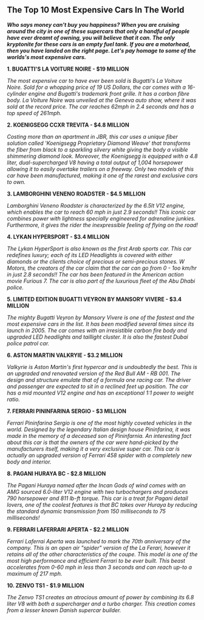 ## The Top 10 Most Expensive Cars In The World

___Who says money can't buy you happiness? When you are cruising around the city in one of these supercars that only a handful of people have ever dreamt of owning, you will believe that it can. The only kryptonite for these cars is an empty fuel tank. If you are a motorhead, then you have landed on the right page. Let's pay homage to some of the worlds's most expensive cars.___

**1. BUGATTI'S LA VOITURE NOIRE - $19 MILLION**

_The most expensive car to have ever been sold is Bugatti's La Voiture Noire. Sold for a whopping price of 19 US Dollars, the car comes with a 16-cylinder engine and Bugatti's trademark front grille. It has a carbon fibre body. La Voiture Noire was unveiled at the Geneva auto show, where it was sold at the record price. The car reaches 62mph in 2.4 seconds and has a top speed of 261mph._

**2. KOENIGSEGG CCXR TREVITA - $4.8 MILLION**

_Costing more than an apartment in JBR, this car uses a unique fiber solution called 'Koenigsegg Proprietary Diamond Weave' that transforms the fiber from black to a sparkling silvery white giving the body a visible shimmering diamond look. Moreover, the Koenigsegg is equipped with a 4.8 liter, dual-supercharged V8 having a total output of 1,004 horsepower allowing it to easily overtake trailers on a freeway. Only two models of this car have been manufactured, making it one of the rarest and exclusive cars to own._

**3. LAMBORGHINI VENENO ROADSTER - $4.5 MILLION**

_Lamborghini Veneno Roadster is characterized by the 6.5lt  V12 engine, which enables the car to reach 60 mph in just 2.9 seconds!! This iconic car combines power with lightness specially engineered for adrenaline junkies. Furthermore, it gives the rider the  inexpressible feeling of flying on the road!_

**4. LYKAN HYPERSPORT - $3.4 MILLION**

_The Lykan HyperSport is also known as the first Arab sports car. This car redefines luxury; each of its LED Headlights is covered with either diamonds or the clients choice of precious or semi-precious stones. W Motors, the creators of the car claim that the car can go from  0 - 1oo km/hr in just 2.8 seconds!! The car has been featured in the American action movie Furious 7. The car is also part of the luxurious fleet of the Abu Dhabi police._

**5. LIMITED EDITION BUGATTI VEYRON BY MANSORY VIVERE - $3.4 MILLION**

_The mighty Bugatti Veyron by Mansory Vivere is one of the fastest and the most expensive cars in the list. It has been modified several times since its launch in 2005. The car comes with an irresistible carbon fire body and upgraded LED headlights and taillight cluster. It is also the fastest Dubai police patrol car._

**6. ASTON MARTIN VALKRYIE - $3.2 MILLION**

_Valkyrie is Aston Martin's first hypercar and is undoubtedly the best. This is an upgraded and renovated version of the Red Bull AM - RB 001.  The design and structure emulate that of a formula one racing car. The driver and passenger are expected to sit in a reclined feet up position. The car has a mid mounted V12 engine and has an exceptional 1:1 power to weight ratio._

**7. FERRARI PININFARINA SERGIO - $3 MILLION**

_Ferrari Pininfarina Sergio is one of the most highly coveted vehicles in the world. Designed by the legendary Italian design house Pininfarina, it was made in the memory of a deceased son of Pininfarnia. An interesting fact about this car is that the owners of the car were hand-picked by the manufacturers itself, making it a very exclusive super car. This car is actually an upgraded version of Ferrari 458 spider with a completely new body and interior._

**8. PAGANI HURAYA BC - $2.8 MILLION**

_The Pagani Huraya named after the Incan Gods of wind comes with an AMG sourced 6.0-liter V12 engine with two turbochargers and produces 790 horsepower and 811 lb-ft torque. This car is a treat for Pagani detail lovers, one of the coolest features is that BC takes over Huraya by reducing the standard dynamic transmission from 150 milliseconds to 75 milliseconds!_

**9. FERRARI LAFERRARI APERTA - $2.2 MILLION**

_Ferrari Laferrai Aperta was launched to mark the 70th anniversary of the company. This is an open air "spider" version of the La Ferari, however it retains all of the other characteristics of the coupe.  This model is one of the most high performance and efficient Ferrari to be ever built. This beast accelerates from 0-60 mph in less than 3 seconds and can reach up-to a maximum of 217 mph._

**10. ZENVO TS1 - $1.9 MILLION**

_The Zenvo TS1 creates an atrocious amount of power by combining its 6.8 liter V8 with both a supercharger and a turbo charger. This creation comes from a lesser known Danish supercar builder._


